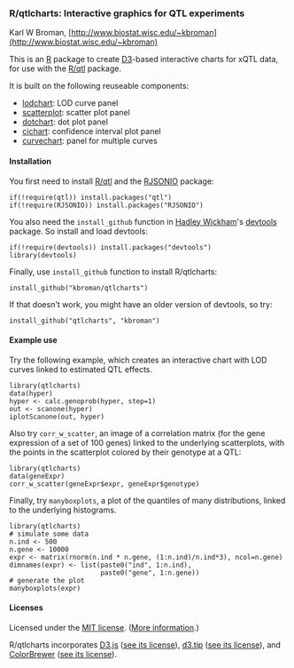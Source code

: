### R/qtlcharts: Interactive graphics for QTL experiments

Karl W Broman,
[http://www.biostat.wisc.edu/~kbroman](http://www.biostat.wisc.edu/~kbroman)

This is an [R](http://www.r-project.org) package to create
[D3](http://d3js.org)-based interactive charts for xQTL data, for use
with the [R/qtl](http://www.rqtl.org) package.

It is built on the following reuseable components:
- [lodchart](inst/panels/lodchart): LOD curve panel
- [scatterplot](inst/panels/scatterplot): scatter plot panel
- [dotchart](inst/panels/dotchart): dot plot panel
- [cichart](inst/panels/cichart): confidence interval plot panel
- [curvechart](inst/panels/curvechart): panel for multiple curves


#### Installation

You first need to install [R/qtl](http://www.rqtl.org) and the
[RJSONIO](http://cran.r-project.org/web/packages/RJSONIO/index.html)
package:

    if(!require(qtl)) install.packages("qtl")
    if(!require(RJSONIO)) install.packages("RJSONIO")

You also need the `install_github` function in
[Hadley Wickham](http://had.co.nz/)'s [devtools](http://github.com/hadley/devtools) package. So install
and load devtools:

    if(!require(devtools)) install.packages("devtools")
    library(devtools)

Finally, use `install_github` function to install R/qtlcharts:

    install_github("kbroman/qtlcharts")

If that doesn't work, you might have an older version of devtools, so try:

    install_github("qtlcharts", "kbroman")


#### Example use

Try the following example, which creates an interactive chart with LOD
curves linked to estimated QTL effects.

    library(qtlcharts)
    data(hyper)
    hyper <- calc.genoprob(hyper, step=1)
    out <- scanone(hyper)
    iplotScanone(out, hyper)

Also try `corr_w_scatter`, an image of a correlation matrix (for the
gene expression of a set of 100 genes) linked to the underlying
scatterplots, with the points in the scatterplot colored by their
genotype at a QTL:

    library(qtlcharts)
    data(geneExpr)
    corr_w_scatter(geneExpr$expr, geneExpr$genotype)

Finally, try `manyboxplots`, a plot of the quantiles of many
distributions, linked to the underlying histograms.

    library(qtlcharts)
    # simulate some data
    n.ind <- 500
    n.gene <- 10000
    expr <- matrix(rnorm(n.ind * n.gene, (1:n.ind)/n.ind*3), ncol=n.gene)
    dimnames(expr) <- list(paste0("ind", 1:n.ind),
                           paste0("gene", 1:n.gene))
    # generate the plot
    manyboxplots(expr)

#### Licenses

Licensed under the [MIT license](LICENSE). ([More information](http://en.wikipedia.org/wiki/MIT_License).)

R/qtlcharts incorporates [D3.js](http://d3js.org)
([see its license](inst/d3/LICENSE)),
[d3.tip](http://github.com/Caged/d3-tip)
([see its license](inst/d3-tip/LICENSE)), and
[ColorBrewer](http://colorbrewer2.org) ([see its license](inst/colorbrewer/LICENSE)).

